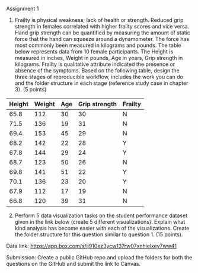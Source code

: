 Assignment 1

1)  Frailty is physical weakness; lack of health or strength. Reduced grip strength in females correlated with higher frailty scores and vice versa. Hand grip strength can be quantified by measuring the amount of static force that the hand can squeeze around a dynamometer. The force has most commonly been measured in kilograms and pounds. The table below represents data from 10 female participants. The Height is measured in inches, Weight in pounds, Age in years, Grip strength in kilograms. Frailty is qualitative attribute indicated the presence or absence of the symptoms.  Based on the following table, design the three stages of reproducible workflow, includes the work you can do and the folder structure in each stage (reference study case in chapter 3).  (5 points)

| Height | Weight | Age | Grip strength | Frailty |
|--------|--------|-----|---------------|---------|
| 65.8   | 112    | 30  | 30            | N       |
| 71.5   | 136    | 19  | 31            | N       |
| 69.4   | 153    | 45  | 29            | N       |
| 68.2   | 142    | 22  | 28            | Y       |
| 67.8   | 144    | 29  | 24            | Y       |
| 68.7   | 123    | 50  | 26            | N       |
| 69.8   | 141    | 51  | 22            | Y       |
| 70.1   | 136    | 23  | 20            | Y       |
| 67.9   | 112    | 17  | 19            | N       |
| 66.8   | 120    | 39  | 31            | N       |

2) Perform 5 data visualization tasks on the student performance dataset given in the link below (create 5 different visualizations). Explain what kind analysis has become easier with each of the visualizations. Create the folder structure for this question similar to question 1.  (15 points).

Data link:  https://app.box.com/s/ji910ez3ycw137rw07xnhielxey7ww41 

Submission:
Create a public GitHub repo and upload the folders for both the questions on the GitHub and submit the link to Canvas.

